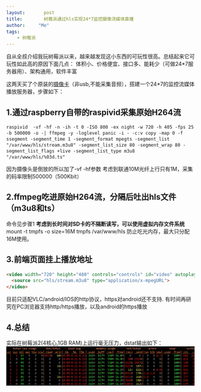 ```yaml
---
layout:       post
title:        树莓派通过hls实现24*7监控摄像流媒体直播
author:     "Me"
tags:
    - 树莓派
---
```

<div id='wx_logo' style='margin:0 auto;display:none;'>
<img src='/img/v.jpg'/>
</div>

自从全叔介绍我玩树莓派以来，越来越发现这小东西的可玩性很高。总结起来它可玩性如此高的原因下面几点：
体积小、价格便宜、接口多、能耗少（可做24*7服务器用）、架构通用，软件丰富

这两天买了个原装的[摄像卡][1]（非usb,不能采集音频），搭建一个24*7的监控流媒体播放服务器，步骤如下：

## 1.通过raspberry自带的raspivid采集原始H264流

``` shell
raspivid  -vf -hf -n -ih -t 0 -ISO 800 -ex night -w 720 -h 405 -fps 25 -b 500000 -o -| ffmpeg -y -loglevel panic -i - -c:v copy -map 0 -f ssegment -segment_time 1 -segment_format mpegts -segment_list "/var/www/hls/stream.m3u8" -segment_list_size 80 -segment_wrap 80 -segment_list_flags +live -segment_list_type m3u8 "/var/www/hls/%03d.ts"
```

因为摄像头是倒放的所以加了-vf -hf参数
考虑到联通10M光纤上行只有1M，采集的码率限制500000（500Kbit）

## 2.ffmpeg吃进原始H264流，分隔后吐出hls文件（m3u8和ts）
命令见步骤1
**考虑到长时间对SD卡的不隔断读写，可以使用虚拟内存文件系统**
mount -t tmpfs -o size=16M tmpfs  /var/www/hls
防止吃光内存，最大只分配16M使用。

## 3.前端页面挂上播放地址

``` html
<video width="720" height="480" controls="controls" id="video" autoplay="autoplay" >
  <source src="hls/stream.m3u8" type="application/x-mpegURL"> 
</video>
```
目前只适配VLC/android/IOS的http协议，https对android还不支持.
有时间再研究在PC浏览器支持http/https播放，以及android的https播放

## 4.总结
实际在树莓派2(4核心,1GB RAM)上运行毫无压力，dstat输出如下：
![DSTAT](/img/2015-04-23-raspberry-pi-http-live-streaming/dstat.jpg "dstat")

[1]:http://elinux.org/File:RPiCam.jpg


